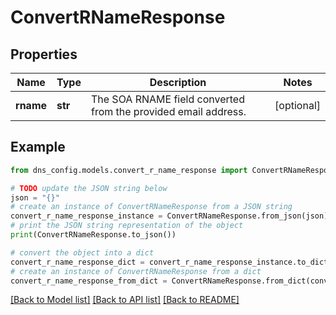 # ConvertRNameResponse


## Properties

Name | Type | Description | Notes
------------ | ------------- | ------------- | -------------
**rname** | **str** | The SOA RNAME field converted from the provided email address. | [optional] 

## Example

```python
from dns_config.models.convert_r_name_response import ConvertRNameResponse

# TODO update the JSON string below
json = "{}"
# create an instance of ConvertRNameResponse from a JSON string
convert_r_name_response_instance = ConvertRNameResponse.from_json(json)
# print the JSON string representation of the object
print(ConvertRNameResponse.to_json())

# convert the object into a dict
convert_r_name_response_dict = convert_r_name_response_instance.to_dict()
# create an instance of ConvertRNameResponse from a dict
convert_r_name_response_from_dict = ConvertRNameResponse.from_dict(convert_r_name_response_dict)
```
[[Back to Model list]](../README.md#documentation-for-models) [[Back to API list]](../README.md#documentation-for-api-endpoints) [[Back to README]](../README.md)



